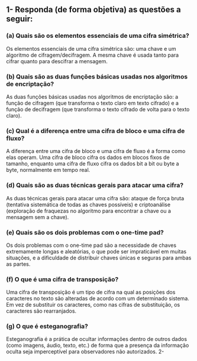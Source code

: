 ## 1- Responda (de forma objetiva) as questões a seguir:
### (a) Quais são os elementos essenciais de uma cifra simétrica?
Os elementos essenciais de uma cifra simétrica são: uma chave e um algoritmo de
cifragem/decifragem. A mesma chave é usada tanto para cifrar quanto para descifrar a
mensagem.
### (b) Quais são as duas funções básicas usadas nos algoritmos de encriptação?
As duas funções básicas usadas nos algoritmos de encriptação são: a função de cifragem
(que transforma o texto claro em texto cifrado) e a função de decifragem (que transforma o
texto cifrado de volta para o texto claro).
### (c) Qual é a diferença entre uma cifra de bloco e uma cifra de fluxo?
A diferença entre uma cifra de bloco e uma cifra de fluxo é a forma como elas operam. Uma
cifra de bloco cifra os dados em blocos fixos de tamanho, enquanto uma cifra de fluxo cifra
os dados bit a bit ou byte a byte, normalmente em tempo real.
### (d) Quais são as duas técnicas gerais para atacar uma cifra?
As duas técnicas gerais para atacar uma cifra são: ataque de força bruta (tentativa
sistemática de todas as chaves possíveis) e criptoanálise (exploração de fraquezas no
algoritmo para encontrar a chave ou a mensagem sem a chave).
### (e) Quais são os dois problemas com o one-time pad?
Os dois problemas com o one-time pad são a necessidade de chaves extremamente longas
e aleatórias, o que pode ser impraticável em muitas situações, e a dificuldade de distribuir
chaves únicas e seguras para ambas as partes.

### (f) O que é uma cifra de transposição?
Uma cifra de transposição é um tipo de cifra na qual as posições dos caracteres no texto
são alteradas de acordo com um determinado sistema. Em vez de substituir os caracteres,
como nas cifras de substituição, os caracteres são rearranjados.
### (g) O que é esteganografia?
Esteganografia é a prática de ocultar informações dentro de outros dados (como imagens,
áudio, texto, etc.) de forma que a presença da informação oculta seja imperceptível para
observadores não autorizados.
2-